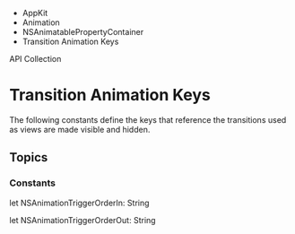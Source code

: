 

- AppKit
- Animation
- NSAnimatablePropertyContainer
-  Transition Animation Keys 

API Collection

# Transition Animation Keys

The following constants define the keys that reference the transitions used as views are made visible and hidden.

## Topics

### Constants

let NSAnimationTriggerOrderIn: String

let NSAnimationTriggerOrderOut: String

